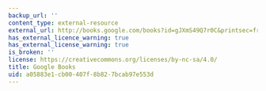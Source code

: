 ```yaml
---
backup_url: ''
content_type: external-resource
external_url: http://books.google.com/books?id=gJXmS49Q7r0C&printsec=frontcover
has_external_licence_warning: true
has_external_license_warning: true
is_broken: ''
license: https://creativecommons.org/licenses/by-nc-sa/4.0/
title: Google Books
uid: a05883e1-cb00-407f-8b82-7bcab97e553d
---
```

